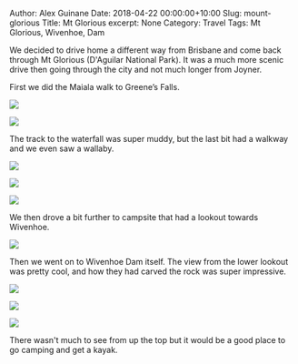 Author: Alex Guinane
Date: 2018-04-22 00:00:00+10:00
Slug: mount-glorious
Title: Mt Glorious
excerpt: None
Category: Travel
Tags: Mt Glorious, Wivenhoe, Dam

We decided to drive home a different way from Brisbane and come back through Mt Glorious (D'Aguilar National Park).
It was a much more scenic drive then going through the city and not much longer from Joyner.

First we did the Maiala walk to Greene’s Falls.

![](/images/2018/2018-04-22-mount-glorious/walk1.jpg "")

![](/images/2018/2018-04-22-mount-glorious/walk2.jpg "")

The track to the waterfall was super muddy, but the last bit had a walkway and we even saw a wallaby.

![](/images/2018/2018-04-22-mount-glorious/wallaby.jpg "")

![](/images/2018/2018-04-22-mount-glorious/falls1.jpg "")

![](/images/2018/2018-04-22-mount-glorious/falls2.jpg "")

We then drove a bit further to campsite that had a lookout towards Wivenhoe.

![](/images/2018/2018-04-22-mount-glorious/lookout.jpg "")

Then we went on to Wivenhoe Dam itself. The view from the lower lookout was pretty
cool, and how they had carved the rock was super impressive.

![](/images/2018/2018-04-22-mount-glorious/wivenhoe1.jpg "")

![](/images/2018/2018-04-22-mount-glorious/wivenhoe2.jpg "")

![](/images/2018/2018-04-22-mount-glorious/wivenhoe3.jpg "")

There wasn't much to see from up the top but it would be a good place to go camping and get a kayak.

